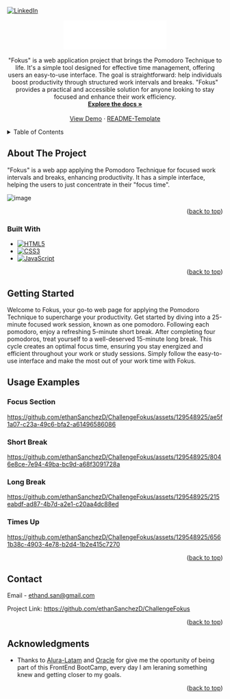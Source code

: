 <!-- Improved compatibility of back to top link: See: https://github.com/othneildrew/Best-README-Template/pull/73 -->
<a name="readme-top"></a>



<!-- PROJECT SHIELDS -->
<!--
*** I'm using markdown "reference style" links for readability.
*** Reference links are enclosed in brackets [ ] instead of parentheses ( ).
*** See the bottom of this document for the declaration of the reference variables
*** for contributors-url, forks-url, etc. This is an optional, concise syntax you may use.
*** https://www.markdownguide.org/basic-syntax/#reference-style-links
-->
[![LinkedIn][linkedin-shield]][linkedin-url]



<!-- PROJECT LOGO -->
<!-- <br -->
<div align="center">
<a href="https://github.com/ethanSanchezD/ChallengeFokus/blob/main/images/fokus-logo.png">
    <img src="images/fokus-logo.png" alt="Logo">
  </a>

<br/>





  <p align="center">
    "Fokus" is a web application project that brings the Pomodoro Technique to life. It's a simple tool designed for effective time management, offering users an easy-to-use interface. The goal is straightforward: help individuals boost productivity through structured work intervals and breaks. "Fokus" provides a practical and accessible solution for anyone looking to stay focused and enhance their work efficiency.
    <br />
    <a href="https://github.com/ethanSanchezD"><strong>Explore the docs »</strong></a>
    <br />
    <br />
    <a href="https://ethansanchezd.github.io/ChallengeFokus/">View Demo</a>
    ·
    <a href="https://github.com/othneildrew/Best-README-Template/tree/master">README-Template</a>
  </p>
</div>



<!-- TABLE OF CONTENTS -->
<details>
  <summary>Table of Contents</summary>
  <ol>
    <li>
      <a href="#about-the-project">About The Project</a>
      <ul>
        <li><a href="#built-with">Built With</a></li>
      </ul>
    </li>
    <li>
      <a href="#getting-started">Getting Started</a>
    </li>
    <li><a href="#usage-examples">Usage Examples</a></li>
    <li><a href="#contact">Contact</a></li>
    <li><a href="#acknowledgments">Acknowledgments</a></li>
  </ol>
</details>



<!-- ABOUT THE PROJECT -->
## About The Project

"Fokus" is a web app applying the Pomodoro Technique for focused work intervals and breaks, enhancing productivity. It has a simple interface, helping the users to just concentrate in their "focus time". 


<img width="776" alt="image" src="https://github.com/ethanSanchezD/ChallengeFokus/assets/129548925/1e6e79c2-a93e-4dc4-a7d5-8ade3d836d46">






<p align="right">(<a href="#readme-top">back to top</a>)</p>



### Built With

* [![HTML5][HTML-badge]][HTML-url]
* [![CSS3][CSS-badge]][CSS-url]
* [![JavaScript][JS-badge]][JS-url]

<p align="right">(<a href="#readme-top">back to top</a>)</p>



<!-- GETTING STARTED -->
## Getting Started
Welcome to Fokus, your go-to web page for applying the Pomodoro Technique to supercharge your productivity. Get started by diving into a 25-minute focused work session, known as one pomodoro. Following each pomodoro, enjoy a refreshing 5-minute short break. After completing four pomodoros, treat yourself to a well-deserved 15-minute long break. This cycle creates an optimal focus time, ensuring you stay energized and efficient throughout your work or study sessions. Simply follow the easy-to-use interface and make the most out of your work time with Fokus.



<!-- USAGE EXAMPLES -->
## Usage Examples



### Focus Section
https://github.com/ethanSanchezD/ChallengeFokus/assets/129548925/ae5f1a07-c23a-49c6-bfa2-a61496586086

### Short Break

https://github.com/ethanSanchezD/ChallengeFokus/assets/129548925/8046e8ce-7e94-49ba-bc9d-a68f3091728a

### Long Break

https://github.com/ethanSanchezD/ChallengeFokus/assets/129548925/215eabdf-ad87-4b7d-a2e1-c20aa4dc88ed

### Times Up

https://github.com/ethanSanchezD/ChallengeFokus/assets/129548925/6561b38c-4903-4e78-b2d4-1b2e415c7270












<p align="right">(<a href="#readme-top">back to top</a>)</p>





<!-- CONTACT -->
## Contact

Email - ethand.san@gmail.com

Project Link: https://github.com/ethanSanchezD/ChallengeFokus
<p align="right">(<a href="#readme-top">back to top</a>)</p>



<!-- ACKNOWLEDGMENTS -->
## Acknowledgments

* Thanks to [Alura-Latam](https://www.aluracursos.com/?gclid=CjwKCAjwtuOlBhBREiwA7agf1rdySFIHX-ybAQ678Q779VPf4w5GhYMG21A5x9yPvKdORnMzIWK3DBoC6UAQAvD_BwE)
  and [Oracle](https://www.oracle.com/mx/) for give me the oportunity of being part of this FrontEnd BootCamp, every day I am leraning something knew and getting closer to my goals.  

<p align="right">(<a href="#readme-top">back to top</a>)</p>



<!-- MARKDOWN LINKS & IMAGES -->
<!-- https://www.markdownguide.org/basic-syntax/#reference-style-links -->
[linkedin-shield]: https://img.shields.io/badge/-LinkedIn-black.svg?style=for-the-badge&logo=linkedin&colorB=555
[linkedin-url]: https://linkedin.com/in/ethan-sanchez-jd
[HTML-badge]: https://img.shields.io/badge/HTML%205-E34F26?style=for-the-badge&logo=html5&labelColor=black
[HTML-url]: https://developer.mozilla.org/en-US/docs/Glossary/HTML5
[CSS-badge]: https://img.shields.io/badge/CSS%203-1572B6?style=for-the-badge&logo=css3&labelColor=black
[CSS-url]: https://developer.mozilla.org/en-US/docs/Web/CSS
[JS-badge]: https://img.shields.io/badge/JavaScript-F7DF1E?style=for-the-badge&logo=javascript&labelColor=black
[JS-url]: https://developer.mozilla.org/en-US/docs/Web/JavaScript

